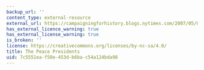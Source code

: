 ```yaml
---
backup_url: ''
content_type: external-resource
external_url: https://campaigningforhistory.blogs.nytimes.com/2007/05/07/the-peace-presidents/
has_external_licence_warning: true
has_external_license_warning: true
is_broken: ''
license: https://creativecommons.org/licenses/by-nc-sa/4.0/
title: The Peace Presidents
uid: 7c5551ea-f50e-453d-b6ba-c54a124bda98
---
```


